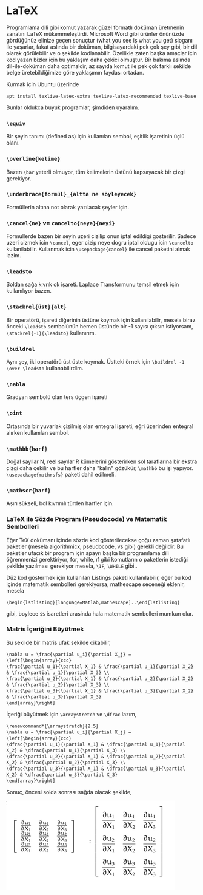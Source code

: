 # LaTeX 

Programlama dili gibi komut yazarak güzel formatlı doküman üretmenin
sanatını LaTeX mükemmeleştirdi. Microsoft Word gibi ürünler önünüzde
gördüğünüz elinize geçen sonuçtur (what you see iş what you get)
sloganı ile yaşarlar, fakat aslında bir doküman, bilgisayardaki pek
çok şey gibi, bir dil olarak görülebilir ve o şekilde kodlanabilir.
Özellikle zaten başka amaçlar için kod yazan bizler için bu yaklaşım
daha çekici olmuştur. Bir bakıma aslında dil-ile-doküman daha
optimaldir, az sayıda komut ile pek çok farklı şekilde belge
üretebildiğimize göre yaklaşımın faydası ortadan.

Kurmak için Ubuntu üzerinde

```
apt install texlive-latex-extra texlive-latex-recommended texlive-base
```

Bunlar oldukca buyuk programlar, şimdiden uyaralım.


### `\equiv`

Bir şeyin tanımı (defined as) için kullanılan sembol, eşitlik
işaretinin üçlü olanı.

### `\overline{kelime}`

Bazen `\bar` yeterli olmuyor, tüm kelimelerin üstünü kapsayacak bir
çizgi gerekiyor.

### `\underbrace{formül}_{altta ne söyleyecek}`

Formüllerin altına not olarak yazılacak şeyler için.

### `\cancel{ne}` ve `cancelto{neye}{neyi}`

Formullerde bazen bir seyin uzeri cizilip onun iptal edildigi
gosterilir. Sadece uzeri cizmek icin `\cancel`, eger cizip neye dogru
iptal oldugu icin `\cancelto` kullanilabilir. Kullanmak icin
`\usepackage{cancel}` ile cancel paketini almak lazim.

### `\leadsto`

Soldan sağa kıvrık ok işareti. Laplace Transformunu temsil etmek için
kullanılıyor bazen.

### `\stackrel{üst}{alt}`

Bir operatörü, işareti diğerinin üstüne koymak için kullanılabilir,
mesela biraz önceki `\leadsto` sembolünün hemen üstünde bir -1 sayısı
çıksın istiyorsam, `\stackrel{-1}{\leadsto}` kullanırım.

### `\buildrel`

Aynı şey, iki operatörü üst üste koymak. Üstteki örnek için `\buildrel
-1 \over \leadsto` kullanabilirdim.

### `\nabla`

Gradyan sembolü olan ters üçgen işareti

### `\oint`

Ortasında bir yuvarlak çizilmiş olan entegral işareti, eğri üzerinden
entegral alırken kullanılan sembol.

### `\mathbb{harf}`

Doğal sayılar N, reel sayılar R kümelerini gösterirken sol taraflarına
bir ekstra çizgi daha çekilir ve bu harfler daha "kalın" gözükür,
`\mathbb` bu işi yapıyor. `\usepackage{mathrsfs}` paketi dahil
edilmeli.

### `\mathscr{harf}`

Aşırı sükseli, bol kıvrımlı türden harfler için.

### LaTeX ile Sözde Program (Pseudocode) ve Matematik Sembolleri

Eğer TeX dokümanı içinde sözde kod gösterilecekse çoğu zaman şatafatlı
paketler (mesela algorithmicx, pseudocode, vs gibi) gerekli
değildir. Bu paketler ufaçık bir program için apayrı başka bir
programlama dili öğrenmenizi gerektiriyor, for, while, ıf gibi
komutların o paketlerin istediği şekilde yazılması gerekiyor mesela,
`\IF`, `\WHILE` gibi..

Düz kod göstermek için kullanılan Listings paketi kullanılabilir, eğer
bu kod içinde matematik sembolleri gerekiyorsa, mathescape seçeneği
eklenir, mesela

```
\begin{lstlisting}[language=Matlab,mathescape]..\end{lstlisting}
```

gibi, boylece `$$` isaretleri arasinda hala matematik sembolleri mumkun
olur.

### Matris İçeriğini Büyütmek

Su sekilde bir matris ufak sekilde cikabilir,

```
\nabla u = \frac{\partial u_i}{\partial X_j} =
\left[\begin{array}{ccc}
\frac{\partial u_1}{\partial X_1} & \frac{\partial u_1}{\partial X_2} & \frac{\partial u_1}{\partial X_3} \\
\frac{\partial u_2}{\partial X_1} & \frac{\partial u_2}{\partial X_2} & \frac{\partial u_2}{\partial X_3} \\
\frac{\partial u_3}{\partial X_1} & \frac{\partial u_3}{\partial X_2} & \frac{\partial u_3}{\partial X_3} 
\end{array}\right]
```

İçeriği büyütmek için `\arraystretch` ve `\dfrac` lazım,

```
\renewcommand*{\arraystretch}{2.5}
\nabla u = \frac{\partial u_i}{\partial X_j} =
\left[\begin{array}{ccc}
\dfrac{\partial u_1}{\partial X_1} & \dfrac{\partial u_1}{\partial X_2} & \dfrac{\partial u_1}{\partial X_3} \\
\dfrac{\partial u_2}{\partial X_1} & \dfrac{\partial u_2}{\partial X_2} & \dfrac{\partial u_2}{\partial X_3} \\
\dfrac{\partial u_3}{\partial X_1} & \dfrac{\partial u_3}{\partial X_2} & \dfrac{\partial u_3}{\partial X_3} 
\end{array}\right]
```

Sonuç, öncesi solda sonrası sağda olacak şekilde,

![](latex1.png)




